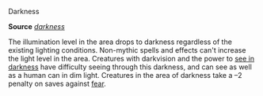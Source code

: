 Darkness

**Source** [_darkness_](spells/darkness.md#_darkness)

The illumination level in the area drops to darkness regardless of the existing lighting conditions. Non-mythic spells and effects can't increase the light level in the area. Creatures with darkvision and the power to [see in darkness](monsters/universalMonsterRules.md#_see-in-darkness) have difficulty seeing through this darkness, and can see as well as a human can in dim light. Creatures in the area of darkness take a –2 penalty on saves against [fear](monsters/universalMonsterRules.md#_fear).

